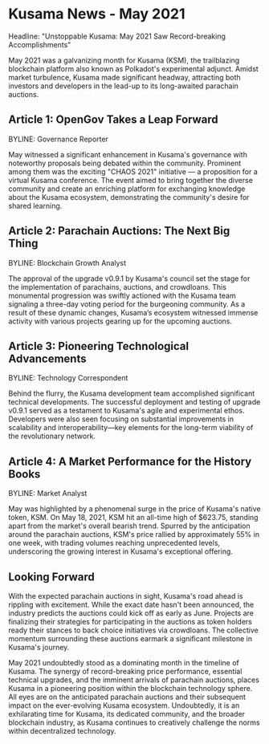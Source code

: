 # Kusama News - May 2021

Headline: "Unstoppable Kusama: May 2021 Saw Record-breaking Accomplishments"

May 2021 was a galvanizing month for Kusama (KSM), the trailblazing blockchain
platform also known as Polkadot's experimental adjunct. Amidst market
turbulence, Kusama made significant headway, attracting both investors and
developers in the lead-up to its long-awaited parachain auctions.

## Article 1: OpenGov Takes a Leap Forward

BYLINE: Governance Reporter

May witnessed a significant enhancement in Kusama's governance with noteworthy
proposals being debated within the community. Prominent among them was the
exciting "CHAOS 2021" initiative — a proposition for a virtual Kusama
conference. The event aimed to bring together the diverse community and create
an enriching platform for exchanging knowledge about the Kusama ecosystem,
demonstrating the community's desire for shared learning.

## Article 2: Parachain Auctions: The Next Big Thing

BYLINE: Blockchain Growth Analyst

The approval of the upgrade v0.9.1 by Kusama's council set the stage for the
implementation of parachains, auctions, and crowdloans. This monumental
progression was swiftly actioned with the Kusama team signaling a three-day
voting period for the burgeoning community. As a result of these dynamic
changes, Kusama’s ecosystem witnessed immense activity with various projects
gearing up for the upcoming auctions.

## Article 3: Pioneering Technological Advancements

BYLINE: Technology Correspondent

Behind the flurry, the Kusama development team accomplished significant
technical developments. The successful deployment and testing of upgrade v0.9.1
served as a testament to Kusama's agile and experimental ethos. Developers were
also seen focusing on substantial improvements in scalability and
interoperability—key elements for the long-term viability of the revolutionary
network.

## Article 4: A Market Performance for the History Books

BYLINE: Market Analyst

May was highlighted by a phenomenal surge in the price of Kusama's native token,
KSM. On May 18, 2021, KSM hit an all-time high of $623.75, standing apart from
the market's overall bearish trend. Spurred by the anticipation around the
parachain auctions, KSM's price rallied by approximately 55% in one week, with
trading volumes reaching unprecedented levels, underscoring the growing interest
in Kusama's exceptional offering.

## Looking Forward

With the expected parachain auctions in sight, Kusama's road ahead is rippling
with excitement. While the exact date hasn't been announced, the industry
predicts the auctions could kick off as early as June. Projects are finalizing
their strategies for participating in the auctions as token holders ready their
stances to back choice initiatives via crowdloans. The collective momentum
surrounding these auctions earmark a significant milestone in Kusama's journey.

May 2021 undoubtedly stood as a dominating month in the timeline of Kusama. The
synergy of record-breaking price performance, essential technical upgrades, and
the imminent arrivals of parachain auctions, places Kusama in a pioneering
position within the blockchain technology sphere. All eyes are on the
anticipated parachain auctions and their subsequent impact on the ever-evolving
Kusama ecosystem. Undoubtedly, it is an exhilarating time for Kusama, its
dedicated community, and the broader blockchain industry, as Kusama continues to
creatively challenge the norms within decentralized technology.

